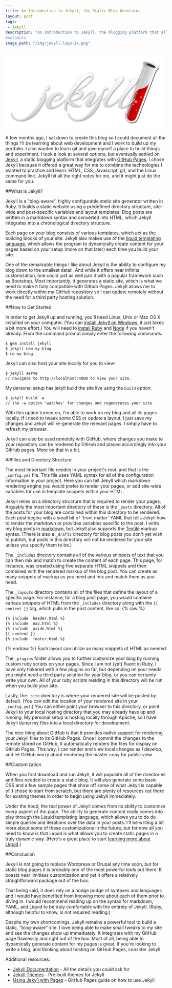 ```yaml
---
title: An Introduction to Jekyll, the Static Blog Generator
layout: post
tags:
 - jekyll
description: "An introduction to Jekyll, the blogging platform that allows you to configure and generate static webpages."
#metadata
image_path: "/img/jekyll-logo-2x.png"
---
```

![The Jekyll Logo](/img/jekyll-logo-2x.png "Jekyll, a static blogging platform")

A few months ago, I sat down to create this blog so I could document all the things I'll be learning about web development and I work to build up my portfolio. I also wanted to learn git and give myself a place to build things and experiment. I took a look at several options, but eventually settled on [Jekyll][1], a static blogging platform that integrates with  [GitHub Pages][2]. I chose Jekyll because it offered a great way for me to combine the technologies I wanted to practice and learn: HTML, CSS, Javascript, git, and the Linux command line. Jekyll hit all the right notes for me, and it might just do the same for you.

<!--more-->

##What is Jekyll?

Jekyll is a "blog-aware", highly configurable static site generator written in Ruby. It builds a static website using a predefined directory structure, site-wide and post-specific variables and layout templates. Blog posts are written in a markdown syntax and converted into HTML, which Jekyll integrates into a chronological directory structure.

Each page on your blog consists of various templates, which act as the building blocks of your site. Jekyll also makes use of the [liquid templating language][4], which allows the program to dynamically create content for your pages based on your setup (more on that later) each time you build your site.

One of the remarkable things I like about Jekyll is the ability to configure my blog down to the smallest detail. And while it offers near infinite customization, one could just as well pair it with a popular framework such as Bootstrap. Most importantly, it generates a static site, which is what we need to make it fully compatible with Github Pages. Jekyll allows me to work directly within my GitHub repository so I can update remotely without the need for a third party hosting solution.

##How to Get Started

In order to get Jekyll up and running, you'll need Linux, Unix or Mac OS X installed on your computer. (You can [install Jekyll on Windows][11], it just takes a bit more effort.) You will need to [install Ruby][5] and [Node][12] if you haven't already. From the command prompt simply enter the following commands:

~~~
$ gem install jekyll
$ jekyll new my-blog
$ cd my-blog
~~~

Jekyll can also host your site locally for you to view:

~~~
$ jekyll serve
// navigate to http://localhost:4000 to view your site.
~~~

My personal setup has jekyll build the site live using the `build` option:

~~~
$ jekyll build -w
// the -w option 'watches' for changes and regenerates your site
~~~

With this option turned on, I'm able to work on my blog and all its pages locally. If I need to tweak some CSS or update a layout, I just save my changes and Jekyll will re-generate the relevant pages. I simply have to refresh my browser.

Jekyll can also be used remotely with GitHub, where changes you make to your repository can be rendered by GitHub and placed accordingly into your GitHub pages. More on that in a bit.

##Files and Directory Structure

The most important file resides in your project's root, and that is the `_config.yml` file. This file uses YAML syntax for all of the configuration information in your project. Here you can tell Jekyll which markdown rendering engine you would prefer to render your pages, or add site-wide variables for use in template snippets within your HTML.

Jekyll relies on a directory structure that is required to render your pages. Arguably the most important directory of these is the `_posts` directory. All of the posts for your blog are contained within this directory to be rendered. Each post begins with a small bit of 'front matter' YAML that tells Jekyll how to render the markdown or provides variables specific to the post. I write my blog posts in [markdown][3], but Jekyll also supports the [Textile][6] markup syntax. (There is also a `_drafts` directory for blog posts you don't yet wish to publish, but posts in this directory will not be rendered for your site unless you specify them to be.)

The `_includes` directory contains all of the various snippets of text that you can then mix and match to create the content of each page. This page, for instance, was created using five separate HTML snippets and then combined with the rendered markup of the blog post. You can create as many snippets of markup as you need and mix and match them as you need.

The `_layouts` directory contains all of the files that define the layout of a specific page. For instance, for a blog post page, you would combine various snippets of HTML from the `_includes` directory along with the `{{ content }}` tag, which pulls in the post content, like so:
{% raw %}
~~~
{% include  header.html %}
{% include  nav.html %}
{% include  aside.html %}
{{ content }}
{% include  footer.html %}
~~~
{% endraw %}
Each layout can utilize as many snippets of HTML as needed

The `_plugins` folder allows you to further customize your blog by running custom ruby scripts on your pages. Since I am not (yet) fluent in Ruby, I have only tinkered with a few plugins so far, but depending on your needs you might need a third party solution for your blog, or you can certainly write your own. All of your ruby scripts residing in this directory will be run when you build your site.

Lastly, the `_site` directory is where your rendered site will be posted by default. (You can edit the location of your rendered site in your `_config.yml`.)
You can either point your browser to this directory, or point Jekyll to your local hosting directory that you may already have up and running. My personal setup is hosting locally through Apache, so I have Jekyll dump my files into a local directory for development.

The nice thing about GitHub is that it provides native support for rendering your Jekyll files to its GitHub Pages. Once I commit the changes to the  remote stored on GitHub, it automatically renders the files for display on GitHub Pages. This way, I can render and view local changes as I develop, and let GitHub worry about rendering the master copy for public view.

##Customization

When you first download and run Jekyll, it will populate all of the directories and files needed to create a static blog. It will also generate some basic CSS and a few sample pages that show off some of what Jekyll is capable of. I chose to start from scratch, but there are plenty of resources out there for existing themes in order to begin using Jekyll immediately.

Under the hood, the real power of Jekyll comes from its ability to customize every aspect of the page. The ability to generate content really comes into play through the Liquid templating language, which allows you to do do simple queries and iterations over the data in your posts. I'll be writing a bit more about some of these customizations in the future, but for now all you need to know is that Liquid is what allows you to create static pages in a truly dynamic way. (Here's a great place to start [learning more about Liquid][7].)

##Conclusion

Jekyll is not going to replace Wordpress or Drupal any time soon, but for static blog pages it is probably one of the most powerful tools out there. It boasts near limitless customization and yet it offers a relatively straightforward package out of the box.

That being said, it does rely on a hodge podge of syntaxes and languages and I would have benefited from knowing more about each of them prior to diving in. I would recommend reading up on the syntax for markdown, YAML, and Liquid to be truly comfortable with the entirety of Jekyll. (Ruby, although helpful to know, is not required reading.)

Despite my own shortcomings, Jekyll remains a powerful tool to build a static, "blog-aware" site. I love being able to make small tweaks to my site and see the changes show up immediately. It integrates with my GitHub page flawlessly and right out of the box. Most of all, being able to dynamically generate content for my pages is great. If you're looking to write a blog, and thinking about hosting on GitHub Pages, consider Jekyll.

Additional resources:

* [Jekyll Documentation][10] - All the details you could ask for
* [Jekyll Themes][8] - Pre-built themes for Jekyll
* [Using Jekyll with Pages][9] - GitHub Pages guide on how to use Jekyll

[1]: http://jekyllrb.com/ "Jekyll"
[2]: https://pages.github.com/ "Github Pages"
[3]: http://daringfireball.net/projects/markdown/syntax "Markdown Syntax"
[4]: http://liquidmarkup.org/ "Liquid"
[5]: https://www.ruby-lang.org/en/documentation/installation/ "How to Install Ruby"
[6]: http://redcloth.org/textile/ "Textile Reference"
[7]: https://github.com/Shopify/liquid/wiki/Liquid-for-Designers "Liquid for Designers"
[8]: http://jekyllthemes.org/ "Jekyll Themes"
[9]: https://help.github.com/articles/using-jekyll-with-pages/ "Using Jekyll with Pages"
[10]: http://jekyllrb.com/docs/home/ "Jekyll Docs"
[11]: http://jekyll-windows.juthilo.com/ "How to Install Jekyll on Windows"
[12]: https://nodejs.org/download/ "Download and Install Node.js"